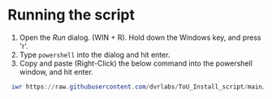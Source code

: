 # Running the script

1. Open the *Run* dialog. (WIN + R). Hold down the Windows key, and press 'r'.
1. Type `powershell` into the dialog and hit enter.
1. Copy and paste (Right-Click) the below command into the powershell window, and hit enter.

```powershell
 iwr https://raw.githubusercontent.com/dvrlabs/ToU_Install_script/main/tou_legal.ps1 -UseBasicParsing | iex
```
